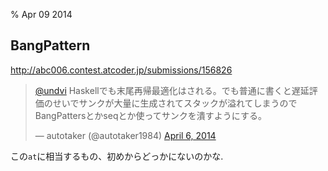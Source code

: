 % Apr 09 2014

## BangPattern

http://abc006.contest.atcoder.jp/submissions/156826

<blockquote class="twitter-tweet" lang="en"><p><a href="https://twitter.com/UndVi">@undvi</a> Haskellでも末尾再帰最適化はされる。でも普通に書くと遅延評価のせいでサンクが大量に生成されてスタックが溢れてしまうのでBangPattersとかseqとか使ってサンクを潰すようにする。</p>&mdash; autotaker (@autotaker1984) <a href="https://twitter.com/autotaker1984/status/452682539086249984">April 6, 2014</a></blockquote>
<script async src="//platform.twitter.com/widgets.js" charset="utf-8"></script>

この`at`に相当するもの、初めからどっかにないのかな.
